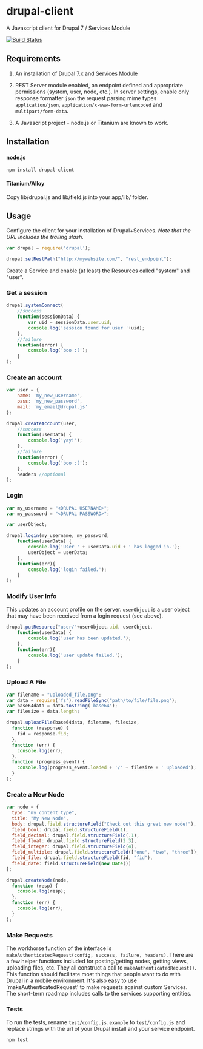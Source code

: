 # drupal-client

A Javascript client for Drupal 7 / Services Module

[![Build Status](https://travis-ci.org/jbeuckm/drupal-client.png)](https://travis-ci.org/jbeuckm/drupal-client)

## Requirements

1. An installation of Drupal 7.x and <a href="https://drupal.org/project/services">Services Module</a>

2. REST Server module enabled, an endpoint defined and appropriate permissions (system, user, node, etc.). In server settings, enable only response formatter `json` the request parsing mime types `application/json`, `application/x-www-form-urlencoded` and `multipart/form-data`.

3. A Javascript project - node.js or Titanium are known to work.

## Installation

#### node.js ####

`npm install drupal-client`

#### Titanium/Alloy ####

Copy lib/drupal.js and lib/field.js into your app/lib/ folder.

## Usage

Configure the client for your installation of Drupal+Services. <i>Note that the URL includes the trailing slash.</i>

```javascript
var drupal = require('drupal');

drupal.setRestPath("http://mywebsite.com/", "rest_endpoint");
```

Create a Service and enable (at least) the Resources called "system" and "user".

### Get a session

```javascript
drupal.systemConnect(
	//success
	function(sessionData) {
		var uid = sessionData.user.uid;
		console.log('session found for user '+uid);
	},
	//failure
	function(error) {
		console.log('boo :(');
	}
);
```

### Create an account

```javascript
var user = {
	name: 'my_new_username',
	pass: 'my_new_password',
	mail: 'my_email@drupal.js'
};

drupal.createAccount(user,
	//success
	function(userData) {
		console.log('yay!');
	},
	//failure
	function(error) {
		console.log('boo :(');
	},
	headers //optional
);
```

### Login

```javascript
var my_username = "<DRUPAL USERNAME>";
var my_password = "<DRUPAL PASSWORD>";

var userObject;

drupal.login(my_username, my_password,
	function(userData) {
		console.log('User ' + userData.uid + ' has logged in.');
		userObject = userData;
	},
	function(err){
		console.log('login failed.');
	}
);
```

### Modify User Info

This updates an account profile on the server. `userObject` is a user object that may have been received from a login request (see above).

```javascript
drupal.putResource("user/"+userObject.uid, userObject,
	function(userData) {
		console.log('user has been updated.');
	},
	function(err){
		console.log('user update failed.');
	}
);
```

### Upload A File

```javascript
var filename = "uploaded_file.png";
var data = require('fs').readFileSync("path/to/file/file.png");
var base64data = data.toString('base64');
var filesize = data.length;

drupal.uploadFile(base64data, filename, filesize,
  function (response) {
    fid = response.fid;
  },
  function (err) {
    console.log(err);
  },
  function (progress_event) {
    console.log(progress_event.loaded + '/' + filesize + ' uploaded');
  }
);
```

### Create a New Node

```javascript
var node = {
  type: "my_content_type",
  title: "My New Node",
  body: drupal.field.structureField("Check out this great new node!"),
  field_bool: drupal.field.structureField(1),
  field_decimal: drupal.field.structureField(.1),
  field_float: drupal.field.structureField(2.3),
  field_integer: drupal.field.structureField(4),
  field_multiple: drupal.field.structureField(["one", "two", "three"]),
  field_file: drupal.field.structureField(fid, "fid"),
  field_date: field.structureField(new Date())
};

drupal.createNode(node,
  function (resp) {
    console.log(resp);
  },
  function (err) {
    console.log(err);
  }
);
```

### Make Requests

The workhorse function of the interface is `makeAuthenticatedRequest(config, success, failure, headers)`. There are a few helper functions included for posting/getting nodes, getting views, uploading files, etc. They all construct a call to `makeAuthenticatedRequest()`. This function should facilitate most things that people want to do with Drupal in a mobile environment. It's also easy to use `makeAuthenticatedRequest' to make requests against custom Services. The short-term roadmap includes calls to the services supporting entities.

### Tests

To run the tests, rename `test/config.js.example` to `test/config.js` and replace strings with the url of your Drupal install and your service endpoint.

`npm test`

